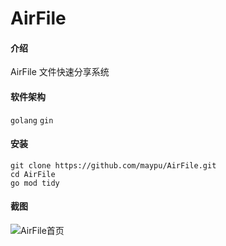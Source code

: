 # AirFile

#### 介绍
AirFile 文件快速分享系统

#### 软件架构
`golang`
`gin`

#### 安装
```shell
git clone https://github.com/maypu/AirFile.git
cd AirFile
go mod tidy
```

#### 截图
![AirFile首页](https://pictg.teahot.top/file/96c25c0d0f8853175df55.png)